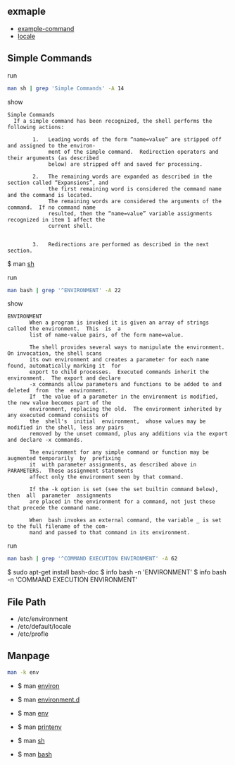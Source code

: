 
## exmaple

* [example-command](example-command.md)
* [locale](locale.md)


## Simple Commands

run

``` sh
man sh | grep 'Simple Commands' -A 14
```

show

```
Simple Commands
  If a simple command has been recognized, the shell performs the following actions:

		1.   Leading words of the form “name=value” are stripped off and assigned to the environ‐
			 ment of the simple command.  Redirection operators and their arguments (as described
			 below) are stripped off and saved for processing.

		2.   The remaining words are expanded as described in the section called “Expansions”, and
			 the first remaining word is considered the command name and the command is located.
			 The remaining words are considered the arguments of the command.  If no command name
			 resulted, then the “name=value” variable assignments recognized in item 1 affect the
			 current shell.


		3.   Redirections are performed as described in the next section.

```

$ man [sh](https://manpages.ubuntu.com/manpages/bionic/en/man1/sh.1.html)


run

``` sh
man bash | grep '^ENVIRONMENT' -A 22
```

show

```
ENVIRONMENT
       When a program is invoked it is given an array of strings called the environment.  This  is  a
       list of name-value pairs, of the form name=value.

       The shell provides several ways to manipulate the environment.  On invocation, the shell scans
       its own environment and creates a parameter for each name found, automatically marking it  for
       export to child processes.  Executed commands inherit the environment.  The export and declare
       -x commands allow parameters and functions to be added to and deleted  from  the  environment.
       If  the value of a parameter in the environment is modified, the new value becomes part of the
       environment, replacing the old.  The environment inherited by any executed command consists of
       the  shell's  initial  environment,  whose values may be modified in the shell, less any pairs
       removed by the unset command, plus any additions via the export and declare -x commands.

       The environment for any simple command or function may be augmented temporarily  by  prefixing
       it  with parameter assignments, as described above in PARAMETERS.  These assignment statements
       affect only the environment seen by that command.

       If the -k option is set (see the set builtin command below), then  all  parameter  assignments
       are placed in the environment for a command, not just those that precede the command name.

       When  bash invokes an external command, the variable _ is set to the full filename of the com‐
       mand and passed to that command in its environment.

```

run

``` sh
man bash | grep '^COMMAND EXECUTION ENVIRONMENT' -A 62
```


$ sudo apt-get install bash-doc
$ info bash -n 'ENVIRONMENT'
$ info bash -n 'COMMAND EXECUTION ENVIRONMENT'


## File Path


* /etc/environment
* /etc/default/locale
* /etc/profle


## Manpage

``` sh
man -k env
```

* $ man [environ](https://manpages.ubuntu.com/manpages/bionic/en/man7/environ.7.html)
* $ man [environment.d](https://manpages.ubuntu.com/manpages/bionic/en/man5/environment.d.5.html)

* $ man [env](https://manpages.ubuntu.com/manpages/bionic/en/man1/env.1.html)
* $ man [printenv](https://manpages.ubuntu.com/manpages/bionic/en/man1/printenv.1.html)

* $ man [sh](https://manpages.ubuntu.com/manpages/bionic/en/man1/sh.1.html#environment)
* $ man [bash](https://manpages.ubuntu.com/manpages/bionic/en/man1/bash.1.html#environment)

